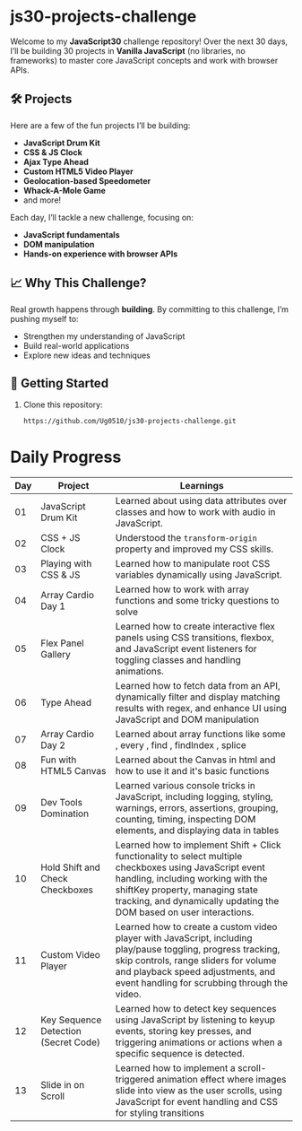# js30-projects-challenge

Welcome to my **JavaScript30** challenge repository! Over the next 30 days, I’ll be building 30 projects in **Vanilla JavaScript** (no libraries, no frameworks) to master core JavaScript concepts and work with browser APIs.

## 🛠️ Projects

Here are a few of the fun projects I’ll be building:

- **JavaScript Drum Kit**
- **CSS & JS Clock**
- **Ajax Type Ahead**
- **Custom HTML5 Video Player**
- **Geolocation-based Speedometer**
- **Whack-A-Mole Game**
- and more!

Each day, I’ll tackle a new challenge, focusing on:
- **JavaScript fundamentals**
- **DOM manipulation**
- **Hands-on experience with browser APIs**

## 📈 Why This Challenge?

Real growth happens through **building**. By committing to this challenge, I’m pushing myself to:
- Strengthen my understanding of JavaScript
- Build real-world applications
- Explore new ideas and techniques

## 🚀 Getting Started

1. Clone this repository:
   ```bash
   https://github.com/Ug0510/js30-projects-challenge.git

# Daily Progress  

| Day | Project                     | Learnings                                                                                  |
|-----|-----------------------------|-------------------------------------------------------------------------------------------|
| 01  | JavaScript Drum Kit         | Learned about using data attributes over classes and how to work with audio in JavaScript. |
| 02  | CSS + JS Clock              | Understood the `transform-origin` property and improved my CSS skills.                    |
| 03  | Playing with CSS & JS       | Learned how to manipulate root CSS variables dynamically using JavaScript.                |
| 04  | Array Cardio Day 1          | Learned how to work with array functions and some tricky questions to solve               |
| 05  | Flex Panel Gallery          | Learned how to create interactive flex panels using CSS transitions, flexbox, and JavaScript event listeners for toggling classes and handling animations.|
| 06  | Type Ahead                  | Learned how to fetch data from an API, dynamically filter and display matching results with regex, and enhance UI using JavaScript and DOM manipulation|
| 07  | Array Cardio Day 2          | Learned about array functions like some , every , find , findIndex , splice               |
| 08  | Fun with HTML5 Canvas       | Learned about the Canvas in html and how to use it and it's basic functions               |
| 09  | Dev Tools Domination        | Learned various console tricks in JavaScript, including logging, styling, warnings, errors, assertions, grouping, counting, timing, inspecting DOM elements, and displaying data in tables               |
| 10  | Hold Shift and Check Checkboxes        | Learned how to implement Shift + Click functionality to select multiple checkboxes using JavaScript event handling, including working with the shiftKey property, managing state tracking, and dynamically updating the DOM based on user interactions.              |
|11   | Custom Video Player         | Learned how to create a custom video player with JavaScript, including play/pause toggling, progress tracking, skip controls, range sliders for volume and playback speed adjustments, and event handling for scrubbing through the video.|
| 12  | Key Sequence Detection (Secret Code) | Learned how to detect key sequences using JavaScript by listening to keyup events, storing key presses, and triggering animations or actions when a specific sequence is detected. |
| 13  | Slide in on Scroll          | Learned how to implement a scroll-triggered animation effect where images slide into view as the user scrolls, using JavaScript for event handling and CSS for styling transitions |